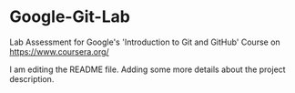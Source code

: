 # Google-Git-Lab
Lab Assessment for Google's 'Introduction to Git and GitHub' Course on https://www.coursera.org/

I am editing the README file. Adding some more details about the project description.

